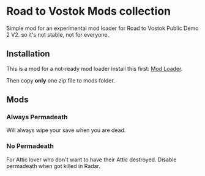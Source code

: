 # Road to Vostok Mods collection
Simple mod for an experimental mod loader for Road to Vostok Public Demo 2 V2.
so it's not stable, not for everyone.

## Installation
This is a mod for a not-ready mod loader
install this first: [Mod Loader](https://github.com/Ryhon0/VostokMods).

Then copy **only** one zip file to mods folder.

## Mods
### Always Permadeath
Will always wipe your save when you are dead.
### No Permadeath
For Attic lover who don't want to have their Attic destroyed. Disable permadeath when got killed in Radar.